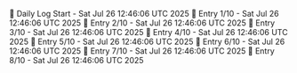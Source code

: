 📅 Daily Log Start - Sat Jul 26 12:46:06 UTC 2025
📌 Entry 1/10 - Sat Jul 26 12:46:06 UTC 2025
📌 Entry 2/10 - Sat Jul 26 12:46:06 UTC 2025
📌 Entry 3/10 - Sat Jul 26 12:46:06 UTC 2025
📌 Entry 4/10 - Sat Jul 26 12:46:06 UTC 2025
📌 Entry 5/10 - Sat Jul 26 12:46:06 UTC 2025
📌 Entry 6/10 - Sat Jul 26 12:46:06 UTC 2025
📌 Entry 7/10 - Sat Jul 26 12:46:06 UTC 2025
📌 Entry 8/10 - Sat Jul 26 12:46:06 UTC 2025
